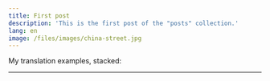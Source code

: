 ```yaml
---
title: First post
description: 'This is the first post of the "posts" collection.'
lang: en
image: /files/images/china-street.jpg
---
```


My translation examples, stacked:

---
